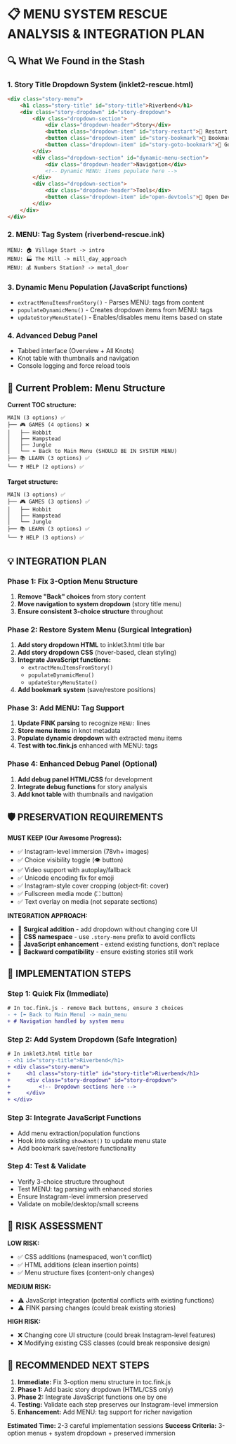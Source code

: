 # 📋 MENU SYSTEM RESCUE ANALYSIS & INTEGRATION PLAN

## 🔍 **What We Found in the Stash**

### 1. **Story Title Dropdown System** (inklet2-rescue.html)
```html
<div class="story-menu">
    <h1 class="story-title" id="story-title">Riverbend</h1>
    <div class="story-dropdown" id="story-dropdown">
        <div class="dropdown-section">
            <div class="dropdown-header">Story</div>
            <button class="dropdown-item" id="story-restart">🔄 Restart Story</button>
            <button class="dropdown-item" id="story-bookmark">🔖 Bookmark Current</button>
            <button class="dropdown-item" id="story-goto-bookmark">📍 Go to Bookmark</button>
        </div>
        <div class="dropdown-section" id="dynamic-menu-section">
            <div class="dropdown-header">Navigation</div>
            <!-- Dynamic MENU: items populate here -->
        </div>
        <div class="dropdown-section">
            <div class="dropdown-header">Tools</div>
            <button class="dropdown-item" id="open-devtools">🤖 Open DevTools</button>
        </div>
    </div>
</div>
```

### 2. **MENU: Tag System** (riverbend-rescue.ink)
```
MENU: 🏠 Village Start -> intro
MENU: 🏭 The Mill -> mill_day_approach
MENU: 💰 Numbers Station? -> metal_door
```

### 3. **Dynamic Menu Population** (JavaScript functions)
- `extractMenuItemsFromStory()` - Parses MENU: tags from content
- `populateDynamicMenu()` - Creates dropdown items from MENU: tags
- `updateStoryMenuState()` - Enables/disables menu items based on state

### 4. **Advanced Debug Panel**
- Tabbed interface (Overview + All Knots)
- Knot table with thumbnails and navigation
- Console logging and force reload tools

## 🎯 **Current Problem: Menu Structure**

**Current TOC structure:**
```
MAIN (3 options) ✅
├── 🎮 GAMES (4 options) ❌ 
│   ├── Hobbit
│   ├── Hampstead  
│   ├── Jungle
│   └── ⬅️ Back to Main Menu (SHOULD BE IN SYSTEM MENU)
├── 📚 LEARN (3 options) ✅
└── ❓ HELP (2 options) ✅
```

**Target structure:**
```
MAIN (3 options) ✅
├── 🎮 GAMES (3 options) ✅
│   ├── Hobbit
│   ├── Hampstead  
│   └── Jungle
├── 📚 LEARN (3 options) ✅  
└── ❓ HELP (3 options) ✅
```

## 💡 **INTEGRATION PLAN**

### Phase 1: Fix 3-Option Menu Structure
1. **Remove "Back" choices** from story content
2. **Move navigation to system dropdown** (story title menu)
3. **Ensure consistent 3-choice structure** throughout

### Phase 2: Restore System Menu (Surgical Integration)
1. **Add story dropdown HTML** to inklet3.html title bar
2. **Add story dropdown CSS** (hover-based, clean styling)
3. **Integrate JavaScript functions:**
   - `extractMenuItemsFromStory()`
   - `populateDynamicMenu()`
   - `updateStoryMenuState()`
4. **Add bookmark system** (save/restore positions)

### Phase 3: Add MENU: Tag Support
1. **Update FINK parsing** to recognize `MENU:` lines
2. **Store menu items** in knot metadata
3. **Populate dynamic dropdown** with extracted menu items
4. **Test with toc.fink.js** enhanced with MENU: tags

### Phase 4: Enhanced Debug Panel (Optional)
1. **Add debug panel HTML/CSS** for development
2. **Integrate debug functions** for story analysis
3. **Add knot table** with thumbnails and navigation

## 🛡️ **PRESERVATION REQUIREMENTS**

**MUST KEEP (Our Awesome Progress):**
- ✅ Instagram-level immersion (78vh+ images)
- ✅ Choice visibility toggle (👁️ button) 
- ✅ Video support with autoplay/fallback
- ✅ Unicode encoding fix for emoji
- ✅ Instagram-style cover cropping (object-fit: cover)
- ✅ Fullscreen media mode (⛶ button)
- ✅ Text overlay on media (not separate sections)

**INTEGRATION APPROACH:**
- 🔧 **Surgical addition** - add dropdown without changing core UI
- 🔧 **CSS namespace** - use `.story-menu` prefix to avoid conflicts  
- 🔧 **JavaScript enhancement** - extend existing functions, don't replace
- 🔧 **Backward compatibility** - ensure existing stories still work

## 📝 **IMPLEMENTATION STEPS**

### Step 1: Quick Fix (Immediate)
```diff
# In toc.fink.js - remove Back buttons, ensure 3 choices
- + [⬅️ Back to Main Menu] -> main_menu
+ # Navigation handled by system menu
```

### Step 2: Add System Dropdown (Safe Integration)
```diff
# In inklet3.html title bar
- <h1 id="story-title">Riverbend</h1>
+ <div class="story-menu">
+     <h1 class="story-title" id="story-title">Riverbend</h1>
+     <div class="story-dropdown" id="story-dropdown">
+         <!-- Dropdown sections here -->
+     </div>
+ </div>
```

### Step 3: Integrate JavaScript Functions
- Add menu extraction/population functions
- Hook into existing `showKnot()` to update menu state
- Add bookmark save/restore functionality

### Step 4: Test & Validate
- Verify 3-choice structure throughout
- Test MENU: tag parsing with enhanced stories
- Ensure Instagram-level immersion preserved
- Validate on mobile/desktop/small screens

## 🚨 **RISK ASSESSMENT**

**LOW RISK:**
- ✅ CSS additions (namespaced, won't conflict)
- ✅ HTML additions (clean insertion points)
- ✅ Menu structure fixes (content-only changes)

**MEDIUM RISK:**
- ⚠️ JavaScript integration (potential conflicts with existing functions)
- ⚠️ FINK parsing changes (could break existing stories)

**HIGH RISK:**
- ❌ Changing core UI structure (could break Instagram-level features)
- ❌ Modifying existing CSS classes (could break responsive design)

## 🎯 **RECOMMENDED NEXT STEPS**

1. **Immediate:** Fix 3-option menu structure in toc.fink.js
2. **Phase 1:** Add basic story dropdown (HTML/CSS only)
3. **Phase 2:** Integrate JavaScript functions one by one
4. **Testing:** Validate each step preserves our Instagram-level immersion
5. **Enhancement:** Add MENU: tag support for richer navigation

**Estimated Time:** 2-3 careful implementation sessions
**Success Criteria:** 3-option menus + system dropdown + preserved immersion